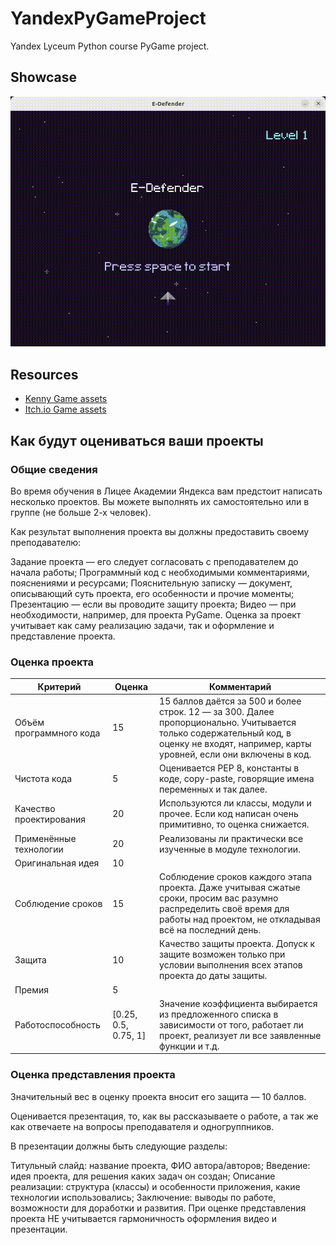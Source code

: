 # YandexPyGameProject
Yandex Lyceum Python course PyGame project.

## Showcase
![gif](showcase.gif)

## Resources
- [Kenny Game assets](https://www.kenney.nl/assets)
- [Itch.io Game assets](https://itch.io/)
## Как будут оцениваться ваши проекты

### Общие сведения

Во время обучения в Лицее Академии Яндекса вам предстоит написать несколько проектов. Вы можете выполнять их самостоятельно или в группе (не больше 2-х человек).

Как результат выполнения проекта вы должны предоставить своему преподавателю:

Задание проекта — его следует согласовать с преподавателем до начала работы;
Программный код с необходимыми комментариями, пояснениями и ресурсами;
Пояснительную записку — документ, описывающий суть проекта, его особенности и прочие моменты;
Презентацию — если вы проводите защиту проекта;
Видео — при необходимости, например, для проекта PyGame.
Оценка за проект учитывает как саму реализацию задачи, так и оформление и представление проекта.

### Оценка проекта
|Критерий| Оценка | Комментарий                                                                                                                                                                       |
|-|--------|-----------------------------------------------------------------------------------------------------------------------------------------------------------------------------------|
|Объём программного кода| 15     | 15 баллов даётся за 500 и более строк. 12 — за 300. Далее пропорционально. Учитывается только содержательный код, в оценку не входят, например, карты уровней, если они включены в код. |
|Чистота кода| 5      |Оценивается PEP 8, константы в коде, copy-paste, говорящие имена переменных и так далее.|
|Качество проектирования| 20     | Используются ли классы, модули и прочее. Если код написан очень примитивно, то оценка снижается.|
|Применённые технологии	| 20     | Реализованы ли практически все изученные в модуле технологии. |
|Оригинальная идея	| 10     | |
|Соблюдение сроков	| 15     | Соблюдение сроков каждого этапа проекта. Даже учитывая сжатые сроки, просим вас разумно распределить своё время для работы над проектом, не откладывая всё на последний день. |
|Защита| 10     | Качество защиты проекта. Допуск к защите возможен только при условии выполнения всех этапов проекта до даты защиты.|
|Премия| 5      | |
|Работоспособность| 	[0.25, 0.5, 0.75, 1]    | Значение коэффициента выбирается из предложенного списка в зависимости от того, работает ли проект, реализует ли все заявленные функции и т.д.|



### Оценка представления проекта

Значительный вес в оценку проекта вносит его защита — 10 баллов.

Оценивается презентация, то, как вы рассказываете о работе, а так же как отвечаете на вопросы преподавателя и одногруппников.

В презентации должны быть следующие разделы:

Титульный слайд: название проекта, ФИО автора/авторов;
Введение: идея проекта, для решения каких задач он создан;
Описание реализации: структура (классы) и особенности приложения, какие технологии использовались;
Заключение: выводы по работе, возможности для доработки и развития.
При оценке представления проекта НЕ учитывается гармоничность оформления видео и презентации.